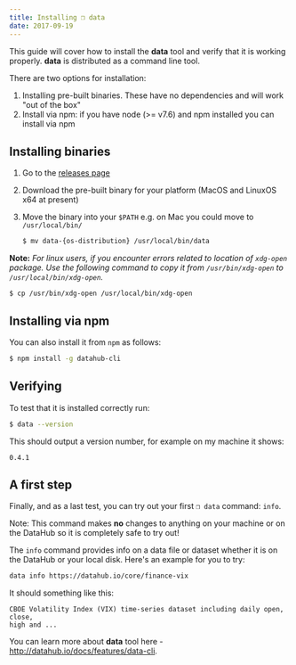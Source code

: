 ```yaml
---
title: Installing ❒ data
date: 2017-09-19
---
```


This guide will cover how to install the **data** tool and verify that it is working properly. **data** is distributed as a command line tool.

There are two options for installation:

1. Installing pre-built binaries. These have no dependencies and will work "out of the box"
2. Install via npm: if you have node (>= v7.6) and npm installed you can install via npm

## Installing binaries

1. Go to the [releases page](https://github.com/datahq/datahub-cli/releases/latest)
2. Download the pre-built binary for your platform (MacOS and LinuxOS x64 at present)
3. Move the binary into your `$PATH` e.g. on Mac you could move to `/usr/local/bin/`

    ```bash
    $ mv data-{os-distribution} /usr/local/bin/data
    ```

**Note:** *For linux users, if you encounter errors related to location of `xdg-open` package. Use the following command to copy it from `/usr/bin/xdg-open` to `/usr/local/bin/xdg-open`.*

```
$ cp /usr/bin/xdg-open /usr/local/bin/xdg-open
```

## Installing via npm

You can also install it from `npm` as follows:

```bash
$ npm install -g datahub-cli
```

## Verifying

To test that it is installed correctly run:

```bash
$ data --version
```

This should output a version number, for example on my machine it shows:

```
0.4.1
```

## A first step

Finally, and as a last test, you can try out your first `❒ data` command: `info`.

Note: This command makes **no** changes to anything on your machine or on the DataHub so it is completely safe to try out!

The `info` command provides info on a data file or dataset whether it is on the DataHub or your local disk. Here's an example for you to try:

```bash
data info https://datahub.io/core/finance-vix
```

It should something like this:

```cli-output
CBOE Volatility Index (VIX) time-series dataset including daily open, close,
high and ...
```

You can learn more about **data** tool here - http://datahub.io/docs/features/data-cli.
